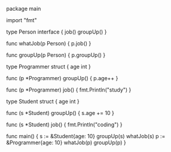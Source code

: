 package main

import "fmt"

type Person interface {
	job()
	groupUp()
}

func whatJob(p Person) {
	p.job()
}

func groupUp(p Person) {
	p.groupUp()
}

type Programmer struct {
	age int
}

func (p *Programmer) groupUp() {
	p.age++
}

func (p *Programmer) job() {
	fmt.Println("study")
}

type Student struct {
	age int
}

func (s *Student) groupUp() {
	s.age += 10
}

func (s *Student) job() {
	fmt.Println("coding")
}

func main() {
	s := &Student{age: 10}
	groupUp(s)
	whatJob(s)
	p := &Programmer{age: 10}
	whatJob(p)
	groupUp(p)
}
